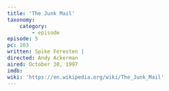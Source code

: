 ```yaml
---
title: 'The Junk Mail'
taxonomy:
    category:
        - episode
episode: 5
pc: 103         
written: Spike Feresten |
directed: Andy Ackerman
aired: October 30, 1997
imdb:
wiki: 'https://en.wikipedia.org/wiki/The_Junk_Mail'
---
```

